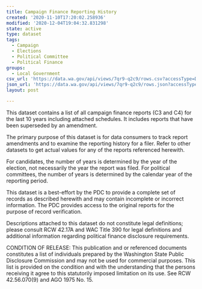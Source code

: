 ```yaml
---
title: Campaign Finance Reporting History
created: '2020-11-10T17:20:02.258936'
modified: '2020-12-04T19:04:32.831298'
state: active
type: dataset
tags:
  - Campaign
  - Elections
  - Political Committee
  - Political Finance
groups:
  - Local Government
csv_url: 'https://data.wa.gov/api/views/7qr9-q2c9/rows.csv?accessType=DOWNLOAD'
json_url: 'https://data.wa.gov/api/views/7qr9-q2c9/rows.json?accessType=DOWNLOAD'
layout: post

---
```

This dataset contains a list of all campaign finance reports (C3 and C4) for the last 10 years including attached schedules. It includes reports that have been superseded by an amendment. 

The primary purpose of this dataset is for data consumers to track report amendments and to examine the reporting history for a filer. Refer to other datasets to get actual values for any of the reports referenced herewith.

For candidates, the number of years is determined by the year of the election, not necessarily the year the report was filed. For political committees, the number of years is determined by the calendar year of the reporting period.

This dataset is a best-effort by the PDC to provide a complete set of records as described herewith and may contain incomplete or incorrect information. The PDC provides access to the original reports for the purpose of record verification.

Descriptions attached to this dataset do not constitute legal definitions; please consult RCW 42.17A and WAC Title 390 for legal definitions and additional information regarding political finance disclosure requirements.

CONDITION OF RELEASE: This publication and or referenced documents constitutes a list of individuals prepared by the Washington State Public Disclosure Commission and may not be used for commercial purposes. This list is provided on the condition and with the understanding that the persons receiving it agree to this statutorily imposed limitation on its use. See RCW 42.56.070(9) and AGO 1975 No. 15.
